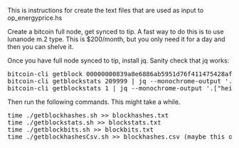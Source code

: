 This is instructions for create the text files that are used as input to op_energyprice.hs

Create a bitcoin full node, get synced to tip. A fast way to do this is to use lunanode m.2 type. This is $200/month, but you only need it for a day and then you can shelve it.

Once you have full node synced to tip, install jq. Sanity check that jq works:


<pre>
bitcoin-cli getblock 00000000839a8e6886ab5951d76f411475428afc90947ee320161bbf18eb6048 | jq --monochrome-output '.["height","hash", "bits","difficulty","chainwork"]'
bitcoin-cli getblockstats 209999 | jq --monochrome-output '.["height","blockhash","subsidy","totalfee","time","mediantime"]'
bitcoin-cli getblockstats 1 | jq --monochrome-output '.["height","blockhash"]'
</pre>

Then run the following commands. This might take a while. 

<pre>
time ./getblockhashes.sh >> blockhashes.txt
time ./getblockstats.sh >> blockstats.txt
time ./getblockbits.sh >> blockbits.txt
time ./getblockhashesCsv.sh >> blockhashes.csv (maybe this one is obsolete)
</pre>